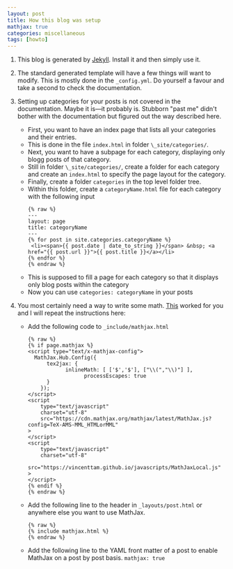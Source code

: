 ```yaml
---
layout: post
title: How this blog was setup
mathjax: true
categories: miscellaneous 
tags: [howto]
---
```


1. This blog is generated by [Jekyll](https://jekyllrb.com/). Install it and then simply use it.
2. The standard generated template will have a few things will want to modify. This is mostly done in the `_config.yml`. Do yourself a favour and take a second to check the documentation.  
3. Setting up categories for your posts is not covered in the documentation. Maybe it is—it probably is. Stubborn "past me" didn't bother with the documentation but figured out the way described here.
    * First, you want to have an index page that lists all your categories and their entries.
    * This is done in the file `index.html` in folder `\_site/categories/`.
    * Next, you want to have a subpage for each category, displaying only blogg posts of that category.
    * Still in folder `\_site/categories/`, create a folder for each category and create an `index.html` to specify the page layout for the category.  
    * Finally, create a folder `categories` in the top level folder tree.
    * Within this folder, create a `categoryName.html` file for each category with the following input
        ```
        {% raw %}
        ---
        layout: page
        title: categoryName
        ---
        {% for post in site.categories.categoryName %}
         <li><span>{{ post.date | date_to_string }}</span> &nbsp; <a href="{{ post.url }}">{{ post.title }}</a></li>
        {% endfor %}
        {% endraw %}
        ``` 
    * This is supposed to fill a page for each category so that it displays only blog posts within the category
    * Now you can use `categories: categoryName` in your posts

4. You most certainly need a way to write some math. [This](http://sgeos.github.io/github/jekyll/2016/08/21/adding_mathjax_to_a_jekyll_github_pages_blog.html) worked for you and I will repeat the instructions here:
    * Add the following code to `_include/mathjax.html` 
        ```
        {% raw %}
        {% if page.mathjax %}
        <script type="text/x-mathjax-config">
          MathJax.Hub.Config({
              tex2jax: {
                    inlineMath: [ ['$','$'], ["\\(","\\)"] ],
                          processEscapes: true
              }
            });
        </script>
        <script
            type="text/javascript"
            charset="utf-8"
            src="https://cdn.mathjax.org/mathjax/latest/MathJax.js?config=TeX-AMS-MML_HTMLorMML"
        >
        </script>
        <script
            type="text/javascript"
            charset="utf-8"
            src="https://vincenttam.github.io/javascripts/MathJaxLocal.js"
        >
        </script>
        {% endif %} 
        {% endraw %}
        ```

    * Add the following line to the header in `_layouts/post.html` or anywhere else you want to use MathJax.
        ```
        {% raw %}
        {% include mathjax.html %}
        {% endraw %}
        ```

    * Add the following line to the YAML front matter of a post to enable MathJax on a post by post basis.
            `mathjax: true`




